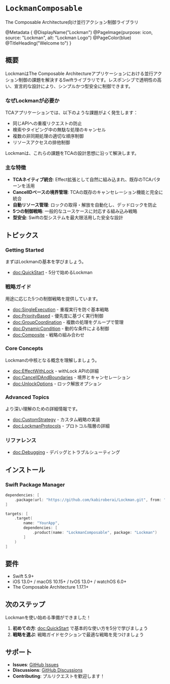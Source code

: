 # ``LockmanComposable``

The Composable Architecture向け並行アクション制御ライブラリ

@Metadata {
    @DisplayName("Lockman")
    @PageImage(purpose: icon, source: "Lockman", alt: "Lockman Logo")
    @PageColor(blue)
    @TitleHeading("Welcome to")
}

## 概要

LockmanはThe Composable Architectureアプリケーションにおける並行アクション制御の課題を解決するSwiftライブラリです。レスポンシブで透明性の高い、宣言的な設計により、シンプルかつ型安全に制御できます。

### なぜLockmanが必要か

TCAアプリケーションでは、以下のような課題がよく発生します：

- 同じAPIへの重複リクエストの防止
- 検索やタイピング中の無駄な処理のキャンセル
- 複数の非同期処理の適切な順序制御
- リソースアクセスの排他制御

Lockmanは、これらの課題をTCAの設計思想に沿って解決します。

### 主な特徴

- **TCAネイティブ統合**: Effect拡張として自然に組み込まれ、既存のTCAパターンを活用
- **CancelIDベースの境界管理**: TCAの既存のキャンセレーション機能と完全に統合
- **自動リソース管理**: ロックの取得・解放を自動化し、デッドロックを防止
- **5つの制御戦略**: 一般的なユースケースに対応する組み込み戦略
- **型安全**: Swiftの型システムを最大限活用した安全な設計


## トピックス

### Getting Started

まずはLockmanの基本を学びましょう。

- <doc:QuickStart> - 5分で始めるLockman

### 戦略ガイド

用途に応じた5つの制御戦略を提供しています。

- <doc:SingleExecution> - 重複実行を防ぐ基本戦略
- <doc:PriorityBased> - 優先度に基づく実行制御
- <doc:GroupCoordination> - 複数の処理をグループで管理
- <doc:DynamicCondition> - 動的な条件による制御
- <doc:Composite> - 戦略の組み合わせ

### Core Concepts

Lockmanの中核となる概念を理解しましょう。

- <doc:EffectWithLock> - withLock APIの詳細
- <doc:CancelIDAndBoundaries> - 境界とキャンセレーション
- <doc:UnlockOptions> - ロック解放オプション

### Advanced Topics

より深い理解のための詳細情報です。

- <doc:CustomStrategy> - カスタム戦略の実装
- <doc:LockmanProtocols> - プロトコル階層の詳細

### リファレンス

- <doc:Debugging> - デバッグとトラブルシューティング


## インストール

### Swift Package Manager

```swift
dependencies: [
    .package(url: "https://github.com/kabiroberai/Lockman.git", from: "1.0.0")
]
```

```swift
targets: [
    .target(
        name: "YourApp",
        dependencies: [
            .product(name: "LockmanComposable", package: "Lockman")
        ]
    )
]
```

## 要件

- Swift 5.9+
- iOS 13.0+ / macOS 10.15+ / tvOS 13.0+ / watchOS 6.0+
- The Composable Architecture 1.17.1+

## 次のステップ

Lockmanを使い始める準備ができました！

1. **初めての方**: <doc:QuickStart> で基本的な使い方を5分で学びましょう
2. **戦略を選ぶ**: 戦略ガイドセクションで最適な戦略を見つけましょう

## サポート

- **Issues**: [GitHub Issues](https://github.com/kabiroberai/Lockman/issues)
- **Discussions**: [GitHub Discussions](https://github.com/kabiroberai/Lockman/discussions)
- **Contributing**: プルリクエストを歓迎します！
